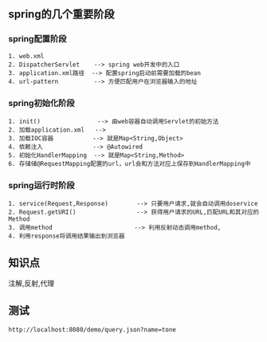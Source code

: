 ## spring的几个重要阶段
### spring配置阶段
```
1. web.xml
2. DispatcherServlet    --> spring web开发中的入口
3. application.xml路径  --> 配置spring启动前需要加载的bean
4. url-pattern          --> 方便匹配用户在浏览器输入的地址
```

### spring初始化阶段
```
1. init()                --> 由web容器自动调用Servlet的初始方法
2. 加载application.xml   --> 
3. 加载IOC容器           --> 就是Map<String,Object>
4. 依赖注入              --> @Autowired
5. 初始化HandlerMapping  --> 就是Map<String,Method>
6. 存储储@RequestMapping配置的url，url会和方法对应上保存到HandlerMapping中
```
### spring运行时阶段
```
1. service(Request,Response)        --> 只要用户请求,就会自动调用doservice
2. Request.getURI()                 --> 获得用户请求的URL,匹配URL和其对应的Method
3. 调用method                       --> 利用反射动态调用method,
4. 利用response将调用结果输出到浏览器
```

## 知识点
注解,反射,代理

## 测试
```
http://localhost:8080/demo/query.json?name=tone
```